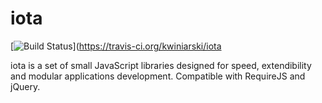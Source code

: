 iota
====

[![Build Status](https://travis-ci.org/kwiniarski/iota.png)](https://travis-ci.org/kwiniarski/iota

iota is a set of small JavaScript libraries designed for speed, extendibility and modular applications development. Compatible with RequireJS and jQuery.
